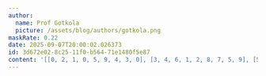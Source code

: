 ```yaml
---
author:
  name: Prof Gotkola
  picture: /assets/blog/authors/gotkola.png
maskRate: 0.22
date: 2025-09-07T20:00:02.026373
id: 3d672e02-8c25-11f0-b564-71e1480f5e87
content: '[[0, 2, 1, 0, 5, 9, 4, 3, 0], [3, 4, 6, 1, 2, 8, 7, 5, 9], [5, 9, 7, 4, 6, 3, 2, 1, 8], [7, 1, 9, 6, 0, 2, 5, 8, 4], [4, 0, 0, 9, 8, 7, 6, 0, 0], [6, 0, 2, 5, 4, 1, 9, 0, 3], [9, 7, 4, 3, 1, 0, 0, 6, 0], [0, 0, 5, 8, 9, 6, 1, 4, 7], [1, 0, 8, 2, 0, 4, 3, 9, 5]]'
---
```

